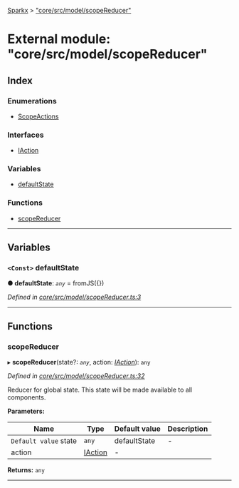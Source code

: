 [Sparkx](../README.md) > ["core/src/model/scopeReducer"](../modules/_core_src_model_scopereducer_.md)

# External module: "core/src/model/scopeReducer"

## Index

### Enumerations

* [ScopeActions](../enums/_core_src_model_scopereducer_.scopeactions.md)

### Interfaces

* [IAction](../interfaces/_core_src_model_scopereducer_.iaction.md)

### Variables

* [defaultState](_core_src_model_scopereducer_.md#defaultstate)

### Functions

* [scopeReducer](_core_src_model_scopereducer_.md#scopereducer)

---

## Variables

<a id="defaultstate"></a>

### `<Const>` defaultState

**● defaultState**: *`any`* =  fromJS({})

*Defined in [core/src/model/scopeReducer.ts:3](https://github.com/pushkar8723/sparkx/blob/54aa3d4/packages/core/src/model/scopeReducer.ts#L3)*

___

## Functions

<a id="scopereducer"></a>

###  scopeReducer

▸ **scopeReducer**(state?: *`any`*, action: *[IAction](../interfaces/_core_src_model_scopereducer_.iaction.md)*): `any`

*Defined in [core/src/model/scopeReducer.ts:32](https://github.com/pushkar8723/sparkx/blob/54aa3d4/packages/core/src/model/scopeReducer.ts#L32)*

Reducer for global state. This state will be made available to all components.

**Parameters:**

| Name | Type | Default value | Description |
| ------ | ------ | ------ | ------ |
| `Default value` state | `any` |  defaultState |  \- |
| action | [IAction](../interfaces/_core_src_model_scopereducer_.iaction.md) | - |   |

**Returns:** `any`

___


